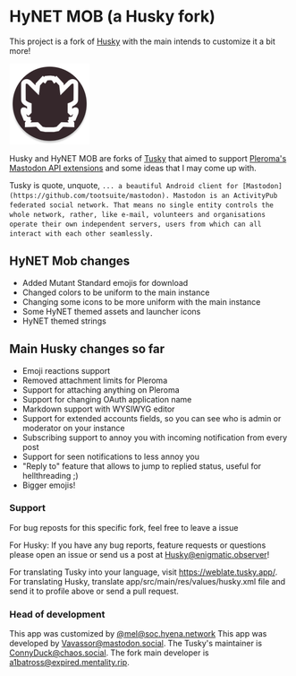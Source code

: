 #  HyNET MOB (a Husky fork)

This project is a fork of [Husky](https://git.mentality.rip/FWGS/Husky) with the main intends to customize it a bit more!

![icon](https://raw.githubusercontent.com/hynet-mel/HyNET-MOB/develop/assets/hynet_mob_launcher.png)

Husky and HyNET MOB are forks of [Tusky](https://github.com/tuskyapp/Tusky) that aimed to support [Pleroma's Mastodon API extensions](https://git.pleroma.social/pleroma/pleroma/blob/develop/docs/API/differences_in_mastoapi_responses.md) and some ideas that I may come up with.

Tusky is quote, unquote, `... a beautiful Android client for [Mastodon](https://github.com/tootsuite/mastodon). Mastodon is an ActivityPub federated social network. That means no single entity controls the whole network, rather, like e-mail, volunteers and organisations operate their own independent servers, users from which can all interact with each other seamlessly.`

## HyNET Mob changes
 - Added Mutant Standard emojis for download
 - Changed colors to be uniform to the main instance
 - Changing some icons to be more uniform with the main instance
 - Some HyNET themed assets and launcher icons
 - HyNET themed strings


## Main Husky changes so far
- Emoji reactions support
- Removed attachment limits for Pleroma
- Support for attaching anything on Pleroma
- Support for changing OAuth application name
- Markdown support with WYSIWYG editor
- Support for extended accounts fields, so you can see who is admin or moderator on your instance
- Subscribing support to annoy you with incoming notification from every post
- Support for seen notifications to less annoy you
- "Reply to" feature that allows to jump to replied status, useful for hellthreading ;)
- Bigger emojis!

### Support

For bug reposts for this specific fork, feel free to leave a issue

For Husky: If you have any bug reports, feature requests or questions please open an issue or send us a post at [Husky@enigmatic.observer](https://enigmatic.observer/users/Husky)!

For translating Tusky into your language, visit https://weblate.tusky.app/. For translating Husky, translate app/src/main/res/values/husky.xml file and send it to profile above or send a pull request.

### Head of development

This app was customized by [@mel@soc.hyena.network](soc.hyena.network/mel)
This app was developed by [Vavassor@mastodon.social](https://mastodon.social/@Vavassor).
The Tusky's maintainer is [ConnyDuck@chaos.social](https://chaos.social/@ConnyDuck).
The fork main developer is [a1batross@expired.mentality.rip](https://expired.mentality.rip/users/a1batross).
